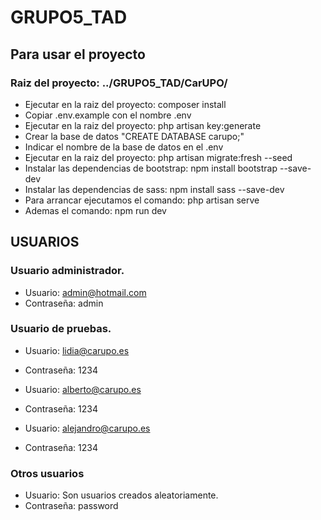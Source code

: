 # GRUPO5_TAD


## Para usar el proyecto

### Raiz del proyecto: ../GRUPO5_TAD/CarUPO/
 
* Ejecutar en la raiz del proyecto: composer install
* Copiar .env.example con el nombre .env
* Ejecutar en la raiz del proyecto: php artisan key:generate
* Crear la base de datos "CREATE DATABASE carupo;"
* Indicar el nombre de la base de datos en el .env
* Ejecutar en la raiz del proyecto: php artisan migrate:fresh --seed
* Instalar las dependencias de bootstrap: npm install bootstrap --save-dev
* Instalar las dependencias de sass: npm install sass --save-dev
* Para arrancar ejecutamos el comando: php artisan serve
* Ademas el comando: npm run dev

## USUARIOS

### Usuario administrador.

* Usuario: admin@hotmail.com
* Contraseña: admin

### Usuario de pruebas.

* Usuario: lidia@carupo.es
* Contraseña: 1234

* Usuario: alberto@carupo.es
* Contraseña: 1234

* Usuario: alejandro@carupo.es
* Contraseña: 1234

### Otros usuarios

* Usuario: Son usuarios creados aleatoriamente.
* Contraseña: password
